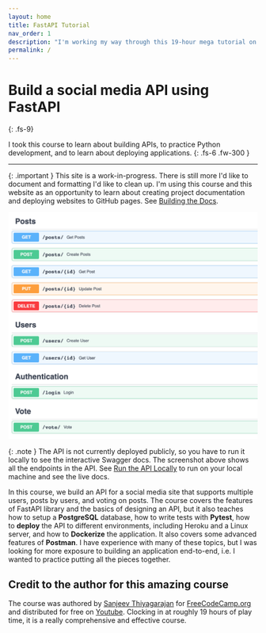 ```yaml
---
layout: home
title: FastAPI Tutorial
nav_order: 1
description: "I'm working my way through this 19-hour mega tutorial on building an API"
permalink: /
---
```


# Build a social media API using FastAPI
{: .fs-9}

I took this course to learn about building APIs, to practice Python development, and to learn about deploying applications.
{: .fs-6 .fw-300 }

---

{: .important }
This site is a work-in-progress. There is still more I'd like to document and formatting I'd like to clean up. I'm using this course and this website as an opportunity to learn about creating project documentation and deploying websites to GitHub pages. See [Building the Docs](./building_to_docs.html).

![](./assets/images/swagger-docs.png)

{: .note }
The API is not currently deployed publicly, so you have to run it locally to see the interactive Swagger docs. The screenshot above shows all the endpoints in the API. See [Run the API Locally](./run_the_api) to run on your local machine and see the live docs.

In this course, we build an API for a social media site that supports multiple users, posts by users, and voting on posts. The course covers the features of FastAPI library and the basics of designing an API, but it also teaches how to setup a **PostgreSQL** database, how to write tests with **Pytest**, how to **deploy** the API to different environments, including Heroku and a Linux server, and how to **Dockerize** the application. It also covers some advanced features of **Postman**. I have experience with many of these topics, but I was looking for more exposure to building an application end-to-end, i.e. I wanted to practice putting all the pieces together.

## Credit to the author for this amazing course

The course was authored by [Sanjeev Thiyagarajan](https://github.com/Sanjeev-Thiyagarajan/) for [FreeCodeCamp.org](https://github.com/Sanjeev-Thiyagarajan/) and distributed for free on [Youtube](https://www.youtube.com/watch?v=0sOvCWFmrtA&t=43609s). Clocking in at roughly 19 hours of play time, it is a really comprehensive and effective course.